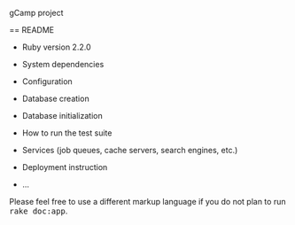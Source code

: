 gCamp project

== README

* Ruby version
  2.2.0

* System dependencies

* Configuration

* Database creation

* Database initialization

* How to run the test suite

* Services (job queues, cache servers, search engines, etc.)

* Deployment instruction

* ...


Please feel free to use a different markup language if you do not plan to run
<tt>rake doc:app</tt>.

